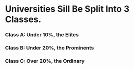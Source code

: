 # Universities Sill Be Split Into 3 Classes.
### Class A: Under 10%, the Elites
### Class B: Under 20%, the Prominents
### Class C: Over 20%, the Ordinary
